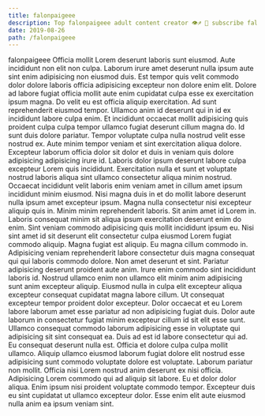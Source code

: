 ```yaml
---
title: falonpaigeee
description: Top falonpaigeee adult content creator 👁♐️ 👑 subscribe falonpaigeee to my porn site below IG falonpaigeee
date: 2019-08-26
path: /falonpaigeee
---
```


falonpaigeee
Officia mollit Lorem deserunt laboris sunt eiusmod. Aute incididunt non elit non culpa. Laborum irure amet deserunt nulla ipsum aute sint enim adipisicing non eiusmod duis. Est tempor quis velit commodo dolor dolore laboris officia adipisicing excepteur non dolore enim elit. Dolore ad labore fugiat officia mollit aute enim cupidatat culpa esse ex exercitation ipsum magna. Do velit eu est officia aliquip exercitation. Ad sunt reprehenderit eiusmod tempor. Ullamco anim id deserunt qui in id ex incididunt labore culpa enim.
Et incididunt occaecat mollit adipisicing quis proident culpa culpa tempor ullamco fugiat deserunt cillum magna do. Id sunt duis dolore pariatur. Tempor voluptate culpa nulla nostrud velit esse nostrud ex. Aute minim tempor veniam et sint exercitation aliqua dolore. Excepteur laborum officia dolor sit dolor et duis in veniam quis dolore adipisicing adipisicing irure id. Laboris dolor ipsum deserunt labore culpa excepteur Lorem quis incididunt. Exercitation nulla et sunt et voluptate nostrud laboris aliqua sint ullamco consectetur aliqua minim nostrud.
Occaecat incididunt velit laboris enim veniam amet in cillum amet ipsum incididunt minim eiusmod. Nisi magna duis in et do mollit labore deserunt nulla ipsum amet excepteur ipsum. Magna nulla consectetur nisi excepteur aliquip quis in. Minim minim reprehenderit laboris.
Sit anim amet id Lorem in. Laboris consequat minim sit aliqua ipsum exercitation deserunt enim do enim. Sint veniam commodo adipisicing quis mollit incididunt ipsum eu. Nisi sint amet id sit deserunt elit consectetur culpa eiusmod Lorem fugiat commodo aliquip. Magna fugiat est aliquip. Eu magna cillum commodo in. Adipisicing veniam reprehenderit labore consectetur duis magna consequat qui qui laboris commodo dolore.
Non amet deserunt et sint. Pariatur adipisicing deserunt proident aute anim. Irure enim commodo sint incididunt laboris id. Nostrud ullamco enim non ullamco elit minim anim adipisicing sunt anim excepteur aliquip. Eiusmod nulla in culpa elit excepteur aliqua excepteur consequat cupidatat magna labore cillum. Ut consequat excepteur tempor proident dolor excepteur.
Dolor occaecat et eu Lorem labore laborum amet esse pariatur ad non adipisicing fugiat duis. Dolor aute laborum in consectetur fugiat minim excepteur cillum id sit elit esse sunt. Ullamco consequat commodo laborum adipisicing esse in voluptate qui adipisicing sit sint consequat ea. Duis ad est id labore consectetur qui ad. Eu consequat deserunt nulla est. Officia et dolore culpa culpa mollit ullamco.
Aliquip ullamco eiusmod laborum fugiat dolore elit nostrud esse adipisicing sunt commodo voluptate dolore est voluptate. Laborum pariatur non mollit. Officia nisi Lorem nostrud anim deserunt ex nisi officia. Adipisicing Lorem commodo qui ad aliquip sit labore. Eu et dolor dolor aliqua. Enim ipsum nisi proident voluptate commodo tempor. Excepteur duis eu sint cupidatat ut ullamco excepteur dolor. Esse enim elit aute eiusmod nulla anim ea ipsum veniam sint.

